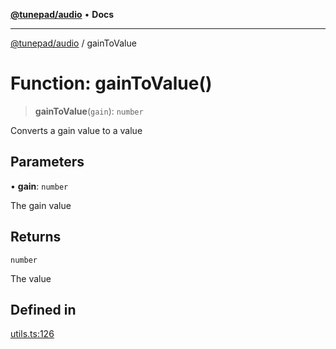 [**@tunepad/audio**](../README.md) • **Docs**

***

[@tunepad/audio](../globals.md) / gainToValue

# Function: gainToValue()

> **gainToValue**(`gain`): `number`

Converts a gain value to a value

## Parameters

• **gain**: `number`

The gain value

## Returns

`number`

The value

## Defined in

[utils.ts:126](https://github.com/TIDAL-Lab/tunepad_audio/blob/1e1bd16c9c764bdf488b791f76cac7abae0e3b33/src/utils.ts#L126)
